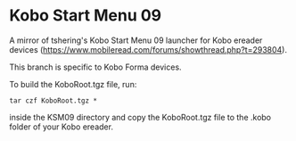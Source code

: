 # Kobo Start Menu 09
A mirror of tshering's Kobo Start Menu 09 launcher for Kobo ereader devices (https://www.mobileread.com/forums/showthread.php?t=293804).

This branch is specific to Kobo Forma devices.

To build the KoboRoot.tgz file, run:

    tar czf KoboRoot.tgz *

inside the KSM09 directory and copy the KoboRoot.tgz file to the .kobo folder of your Kobo ereader.
